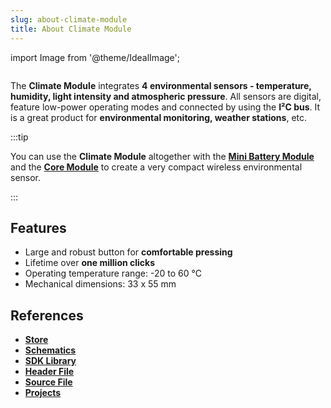 ```yaml
---
slug: about-climate-module
title: About Climate Module
---
```

import Image from '@theme/IdealImage';

<div class="container">
  <div class="row">
    <div class="col col--4">
      <div><Image img={require('./climate-module.png')} /></div>
    </div>
    <div class="col col--6">
      <p>
        The <b>Climate Module</b> integrates <b>4 environmental sensors - temperature, humidity, light intensity and atmospheric pressure</b>. All sensors are digital, feature low-power operating modes and connected by using the <b>I²C bus</b>. It is a great product for <b>environmental monitoring, weather stations</b>, etc.
      </p>
      <p>
      </p>
    </div>
  </div>
</div>

:::tip

  You can use the **Climate Module** altogether with the [**Mini Battery Module**](./about-mini-battery-module.md) and the [**Core Module**](./about-core-module.md) to create a very compact wireless environmental sensor.

:::

## Features
- Large and robust button for **comfortable pressing**
- Lifetime over **one million clicks**
- Operating temperature range: -20 to 60 °C
- Mechanical dimensions: 33 x 55 mm

## References
- [**Store**](https://www.hardwario.store/p/climate-module)
- [**Schematics**](https://github.com/hardwario/bc-hardware/tree/master/out/bc-module-button)
- [**SDK Library**](https://sdk.hardwario.com/group__twr__button)
- [**Header File**](https://github.com/hardwario/twr-sdk/blob/master/twr/inc/twr_button.h)
- [**Source File**](https://github.com/hardwario/twr-sdk/blob/master/twr/src/twr_button.c)
- [**Projects**](https://www.hackster.io/hardwario/projects?part_id=73683)
